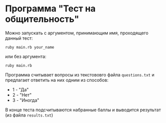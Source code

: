 # Программа "Тест на общительность"

Можно запускать с аргументом, принимающим имя, проходящего данный тест: 

`ruby main.rb your_name`

или без аргумента: 

`ruby main.rb`
 
Программа считывает вопросы из текстововго файла `questions.txt` и предлагает ответить на них одним из способов: 
- 1 - "Да" 
- 2 - "Нет"
- 3 - "Иногда"

В конце теста подсчитываются набранные баллы и выводится результат (из файла `results.txt`)
